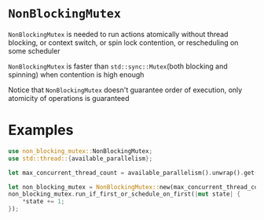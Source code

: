 # `NonBlockingMutex`

`NonBlockingMutex` is needed to run actions
atomically without thread blocking, or context
switch, or spin lock contention, or rescheduling
on some scheduler

`NonBlockingMutex` is faster than `std::sync::Mutex`(both blocking and spinning)
when contention is high enough

Notice that `NonBlockingMutex` doesn't guarantee order
of execution, only atomicity of operations is guaranteed

# Examples
```rust
use non_blocking_mutex::NonBlockingMutex;
use std::thread::{available_parallelism};

let max_concurrent_thread_count = available_parallelism().unwrap().get();

let non_blocking_mutex = NonBlockingMutex::new(max_concurrent_thread_count, 0);
non_blocking_mutex.run_if_first_or_schedule_on_first(|mut state| {
    *state += 1;
});
```